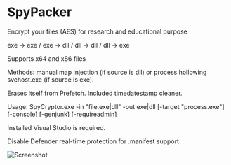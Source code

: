 # SpyPacker

Encrypt your files (AES) for research and educational purpose

exe -> exe / exe -> dll / dll -> dll / dll -> exe

Supports x64 and x86 files

Methods: manual map injection (if source is dll) or process hollowing svchost.exe (if source is exe). 

Erases itself from Prefetch. Included timedatestamp cleaner.

Usage: SpyCryptor.exe -in \"file.exe|dll\" -out exe|dll [-target \"process.exe\"] [-console] [-genjunk] [-requireadmin]

Installed Visual Studio is required. 

Disable Defender real-time protection for .manifest support

![Screenshot](https://i.imgur.com/AxuyOaS.png)
